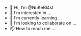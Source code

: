 - 👋 Hi, I’m @NuKeBl4st
- 👀 I’m interested in ...
- 🌱 I’m currently learning ...
- 💞️ I’m looking to collaborate on ...
- 📫 How to reach me ...

<!---
NuKeBl4st/NuKeBl4st is a ✨ special ✨ repository because its `README.md` (this file) appears on your GitHub profile.
You can click the Preview link to take a look at your changes.** asd **
--->
